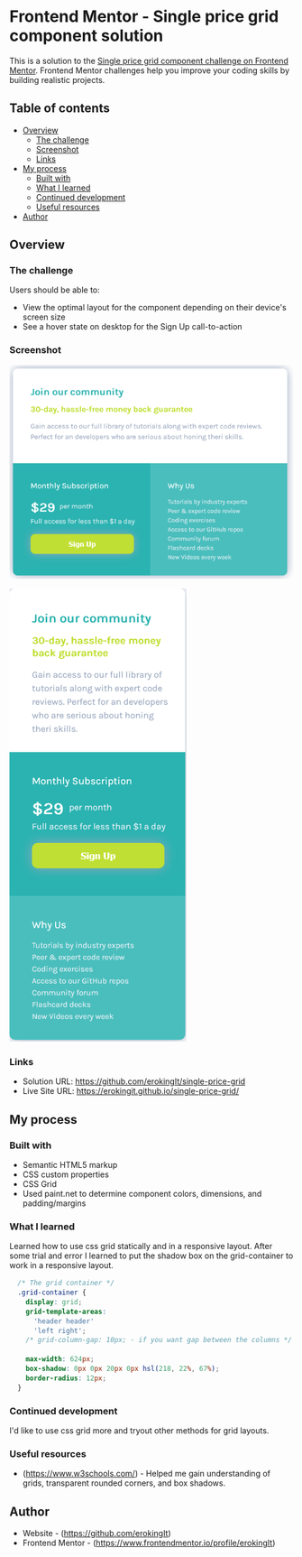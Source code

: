 # Frontend Mentor - Single price grid component solution

This is a solution to the [Single price grid component challenge on Frontend Mentor](https://www.frontendmentor.io/challenges/single-price-grid-component-5ce41129d0ff452fec5abbbc). Frontend Mentor challenges help you improve your coding skills by building realistic projects. 

## Table of contents

- [Overview](#overview)
  - [The challenge](#the-challenge)
  - [Screenshot](#screenshot)
  - [Links](#links)
- [My process](#my-process)
  - [Built with](#built-with)
  - [What I learned](#what-i-learned)
  - [Continued development](#continued-development)
  - [Useful resources](#useful-resources)
- [Author](#author)

## Overview

### The challenge

Users should be able to:

- View the optimal layout for the component depending on their device's screen size
- See a hover state on desktop for the Sign Up call-to-action

### Screenshot

![](./images/Screenshot_Desktop.png)

![](./images/Screenshot_Mobile.png)

### Links

- Solution URL: https://github.com/erokingIt/single-price-grid
- Live Site URL: https://erokingit.github.io/single-price-grid/

## My process

### Built with

- Semantic HTML5 markup
- CSS custom properties
- CSS Grid
- Used paint.net to determine component colors, dimensions, and padding/margins

### What I learned

Learned how to use css grid statically and in a responsive layout. 
After some trial and error I learned to put the shadow box on the grid-container to work in a responsive layout.

```css
  /* The grid container */
  .grid-container {
    display: grid;
    grid-template-areas: 
      'header header' 
      'left right';
    /* grid-column-gap: 10px; - if you want gap between the columns */
    
    max-width: 624px;
    box-shadow: 0px 0px 20px 0px hsl(218, 22%, 67%);
    border-radius: 12px;
  }
```

### Continued development

I'd like to use css grid more and tryout other methods for grid layouts.

### Useful resources

- (https://www.w3schools.com/) - Helped me gain understanding of grids, transparent rounded corners, and box shadows.

## Author

- Website - (https://github.com/erokingIt)
- Frontend Mentor - (https://www.frontendmentor.io/profile/erokingIt)
